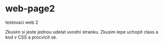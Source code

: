 # web-page2
testovaci web 2

Zkusim si jeste jednou udelat uvodni stranku. Zkusim lepe uchopit class a kod v CSS a procvicit se.
